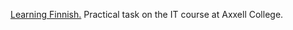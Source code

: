 [Learning Finnish.](https://alexandrtsoy.github.io/Lue-netista_9-A_axxell/) Practical task on the IT course at Axxell College.

